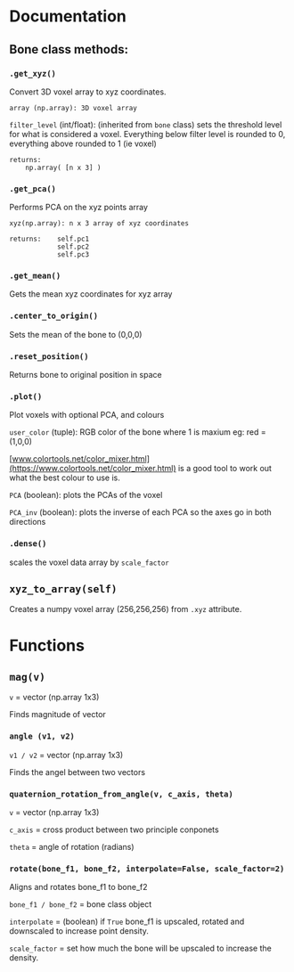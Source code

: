 # Documentation

## Bone class methods:

### `.get_xyz()`
Convert 3D voxel array to xyz coordinates.

    array (np.array): 3D voxel array  

`filter_level` (int/float): (inherited from `bone` class) sets the threshold level for what is considered a voxel. Everything below filter level is rounded to 0, everything above rounded to 1 (ie voxel)

    returns: 
        np.array( [n x 3] )


### `.get_pca()`
Performs PCA on the xyz points array

    xyz(np.array): n x 3 array of xyz coordinates

    returns:    self.pc1
                self.pc2
                self.pc3

### `.get_mean()`
Gets the mean xyz coordinates for xyz array 

### `.center_to_origin()`
Sets the mean of the bone to (0,0,0)

### `.reset_position()`
Returns bone to original position in space

### `.plot()`
Plot voxels with optional PCA, and colours
        
`user_color` (tuple): RGB color of the bone where 1 is maxium eg: red = (1,0,0)

[www.colortools.net/color_mixer.html](https://www.colortools.net/color_mixer.html) is a good tool to work out what the best colour to use is.
                        
`PCA` (boolean): plots the PCAs of the voxel

`PCA_inv` (boolean): plots the inverse of each PCA so the axes go in both directions


### `.dense()`
scales the voxel data array by `scale_factor`

## `xyz_to_array(self)`
Creates a numpy voxel array (256,256,256) from `.xyz` attribute.

# Functions

## `mag(v)`

`v` = vector (np.array 1x3)

Finds magnitude of vector

### `angle (v1, v2)`

`v1 / v2` = vector (np.array 1x3)

Finds the angel between two vectors

### `quaternion_rotation_from_angle(v, c_axis, theta)`

`v` = vector (np.array 1x3)

`c_axis` = cross product between two principle conponets 

`theta` = angle of rotation (radians) 

### `rotate(bone_f1, bone_f2, interpolate=False, scale_factor=2)`

Aligns and rotates bone_f1 to bone_f2

`bone_f1 / bone_f2` = bone class object

`interpolate` = (boolean) if `True` bone_f1 is upscaled, rotated and downscaled to increase point density.

`scale_factor` = set how much the bone will be upscaled to increase the density.